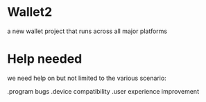 # Wallet2

a new wallet project that runs across all major platforms

# Help needed

we need help on but not limited to the various scenario:

.program bugs
.device compatibility
.user experience improvement
